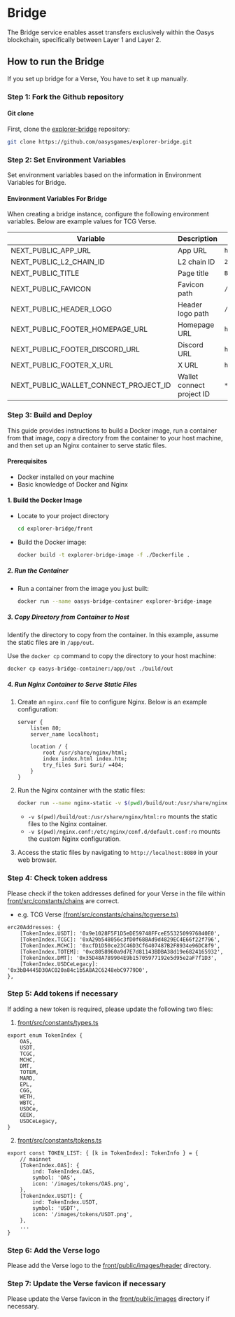 
# Bridge

The Bridge service enables asset transfers exclusively within the Oasys blockchain, specifically between Layer 1 and Layer 2.

## How to run the Bridge

If you set up bridge for a Verse, You have to set it up manually.

### Step 1: Fork the Github repository

#### Git clone

First, clone the [explorer-bridge](https://github.com/oasysgames/explorer-bridge) repository:

```sh
git clone https://github.com/oasysgames/explorer-bridge.git
```

### Step 2: Set Environment Variables

Set environment variables based on the information in Environment Variables for Bridge.

#### Environment Variables For Bridge

When creating a bridge instance, configure the following environment variables. Below are example values for TCG Verse.

|    Variable               |   Description         | Value |
|---------------------------|-----------------------|--------|
| NEXT_PUBLIC_APP_URL       | App URL               | `https://explorer.tcgverse.xyz/`   |
| NEXT_PUBLIC_L2_CHAIN_ID   | L2 chain ID           | `2400`   |
| NEXT_PUBLIC_TITLE         | Page title            | `Bridge TCG Verse`   |
| NEXT_PUBLIC_FAVICON       | Favicon path          | `/tcgverse_favicon.ico`   |
| NEXT_PUBLIC_HEADER_LOGO   | Header logo path      | `/images/header/tcgverse_logo.png`   |
| NEXT_PUBLIC_FOOTER_HOMEPAGE_URL | Homepage URL    | `https://tcgverse.xyz`   |
| NEXT_PUBLIC_FOOTER_DISCORD_URL  | Discord URL     | `https://discord.com/invite/rYq23RtZHH`   |
| NEXT_PUBLIC_FOOTER_X_URL        | X URL           | `https://x.com/tcgverse`   |
| NEXT_PUBLIC_WALLET_CONNECT_PROJECT_ID | Wallet connect project ID | `***`   |

### Step 3: Build and Deploy
This guide provides instructions to build a Docker image, run a container from that image, copy a directory from the container to your host machine, and then set up an Nginx container to serve static files.

#### Prerequisites

- Docker installed on your machine
- Basic knowledge of Docker and Nginx

#### 1. Build the Docker Image

- Locate to your project directory

	```sh
	cd explorer-bridge/front
	```

-  Build the Docker image:

   ```bash
   docker build -t explorer-bridge-image -f ./Dockerfile .
   ```

##### 2. Run the Container

- Run a container from the image you just built:

	```bash
	docker run --name oasys-bridge-container explorer-bridge-image
	```

##### 3. Copy Directory from Container to Host

Identify the directory to copy from the container. In this example, assume the static files are in `/app/out`.

Use the `docker cp` command to copy the directory to your host machine:

   ```bash
   docker cp oasys-bridge-container:/app/out ./build/out
   ```

##### 4. Run Nginx Container to Serve Static Files

1. Create an `nginx.conf` file to configure Nginx. Below is an example configuration:

   ```nginx
   server {
       listen 80;
       server_name localhost;

       location / {
           root /usr/share/nginx/html;
           index index.html index.htm;
           try_files $uri $uri/ =404;
       }
   }
   ```

2. Run the Nginx container with the static files:

   ```bash
   docker run --name nginx-static -v $(pwd)/build/out:/usr/share/nginx/html:ro -v $(pwd)/nginx.conf:/etc/nginx/conf.d/default.conf:ro -p 8080:80 -d nginx
   ```

   - `-v $(pwd)/build/out:/usr/share/nginx/html:ro` mounts the static files to the Nginx container.
   - `-v $(pwd)/nginx.conf:/etc/nginx/conf.d/default.conf:ro` mounts the custom Nginx configuration.

3. Access the static files by navigating to `http://localhost:8080` in your web browser.

### Step 4: Check token address

Please check if the token addresses defined for your Verse in the file within [front/src/constants/chains](https://github.com/oasysgames/explorer-bridge/blob/main/front/src/constants/chains) are correct.

- e.g. TCG Verse [(front/src/constants/chains/tcgverse.ts)](https://github.com/oasysgames/explorer-bridge/blob/main/front/src/constants/chains/tcgverse.ts#L53-L58)

```tsx
erc20Addresses: {
	[TokenIndex.USDT]: '0x9e1028F5F1D5eDE59748FFceE5532509976840E0',
	[TokenIndex.TCGC]: '0xA29b548056c3fD0f68BAd9d4829EC4E66f22f796',
	[TokenIndex.MCHC]: '0xcfD1D50ce23C46D3Cf6407487B2F8934e96DC8f9',
	[TokenIndex.TOTEM]: '0xc8058960a9d7E7d81143BDBA38d19e6824165932',
	[TokenIndex.DMT]: '0x35D48A789904E9b15705977192e5d95e2aF7f1D3',
	[TokenIndex.USDCeLegacy]: '0x3bB4445D30AC020a84c1b5A8A2C6248ebC9779D0',
},
```

### Step 5: Add tokens if necessary

If adding a new token is required, please update the following two files:

1. [front/src/constants/types.ts](https://github.com/oasysgames/explorer-bridge/blob/main/front/src/constants/types.ts#L31-L46)

```tsx
export enum TokenIndex {
	OAS,
	USDT,
	TCGC,
	MCHC,
	DMT,
	TOTEM,
	MARD,
	EPL,
	CGG,
	WETH,
	WBTC,
	USDCe,
	GEEK,
	USDCeLegacy,
}
```

2. [front/src/constants/tokens.ts](https://github.com/oasysgames/explorer-bridge/blob/main/front/src/constants/tokens.ts#L3-L75)

```tsx
export const TOKEN_LIST: { [k in TokenIndex]: TokenInfo } = {
	// mainnet
	[TokenIndex.OAS]: {
		ind: TokenIndex.OAS,
		symbol: 'OAS',
		icon: '/images/tokens/OAS.png',
	},
	[TokenIndex.USDT]: {
		ind: TokenIndex.USDT,
		symbol: 'USDT',
		icon: '/images/tokens/USDT.png',
	},
	...
}
```


### Step 6: Add the Verse logo

Please add the Verse logo to the [front/public/images/header](https://github.com/oasysgames/explorer-bridge/tree/main/front/public/images/header) directory.

### Step 7: Update the Verse favicon  if necessary

Please update the Verse favicon in the [front/public/images](https://github.com/oasysgames/explorer-bridge/tree/main/front/public/images) directory if necessary.
